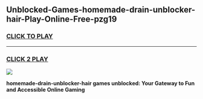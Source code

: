 
## Unblocked-Games-homemade-drain-unblocker-hair-Play-Online-Free-pzg19
<h3>
<a href="https://premium76.site?title=homemade-drain-unblocker-hair&ref=26A">CLICK TO PLAY</a></h3>
<hr>

<h3>
<a href="https://premium76.site?title=homemade-drain-unblocker-hair&ref=26A">CLICK 2 PLAY</a>
  
</h3>

<a href="https://premium76.site?title=homemade-drain-unblocker-hair&ref=26A"><img src="https://clearcache.store/games.png"></a>


**homemade-drain-unblocker-hair games unblocked: Your Gateway to Fun and Accessible Online Gaming**
